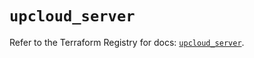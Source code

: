 # `upcloud_server`

Refer to the Terraform Registry for docs: [`upcloud_server`](https://registry.terraform.io/providers/upcloudltd/upcloud/5.14.0/docs/resources/server).
